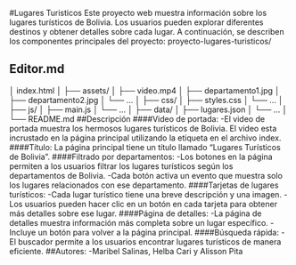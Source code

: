 #Lugares Turisticos
Este proyecto web muestra información sobre los lugares turísticos de Bolivia. Los usuarios pueden explorar diferentes destinos y obtener detalles sobre cada lugar. A continuación, se describen los componentes principales del proyecto:
proyecto-lugares-turisticos/

## Editor.md
│   index.html
│
├── assets/
│   ├── video.mp4
│   ├── departamento1.jpg
│   ├── departamento2.jpg
│   └── ...
│
├── css/
│   ├── styles.css
│   └── ...
│
├── js/
│   ├── main.js
│   └── ...
│
├── data/
│   ├── lugares.json
│   └── ...
│
└── README.md
##Descripción
####Video de portada: 
-El video de portada muestra los hermosos lugares turísticos de Bolivia. El video esta incrustado en la página principal utilizando la etiqueta en el archivo index.
####Título: 
La página principal tiene un título llamado “Lugares Turísticos de Bolivia”.
####Filtrado por departamentos:
-Los botones en la página permiten a los usuarios filtrar los lugares turísticos según los departamentos de Bolivia.
-Cada botón activa un evento que muestra solo los lugares relacionados con ese departamento.
####Tarjetas de lugares turísticos:
-Cada lugar turístico tiene una breve descripción y una imagen.
-Los usuarios pueden hacer clic en un botón en cada tarjeta para obtener más detalles sobre ese lugar.
####Página de detalles:
-La página de detalles muestra información más completa sobre un lugar específico.
-Incluye un botón para volver a la página principal.
####Búsqueda rápida:
-El buscador permite a los usuarios encontrar lugares turísticos de manera eficiente.
##Autores:
-Maribel Salinas, Helba Cari y Alisson Pita


